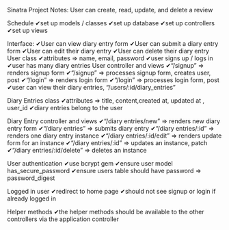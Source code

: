 Sinatra Project Notes: User can create, read, update, and delete a review

Schedule
 ✔set up models / classes
 ✔set up database
 ✔set up controllers
 ✔set up views

Interface:
 ✔User can view diary entry form
 ✔User can submit a diary entry form
 ✔User can edit their diary entry
 ✔User can delete their diary entry
User class
 ✔attributes => name, email, password 
 ✔user signs up / logs in
 ✔user has many diary entries
User controller and views
 ✔“/signup” => renders signup form
 ✔“/signup” => processes signup form, creates user, post
 ✔“/login” => renders login form
 ✔“/login” => processes login form, post
 ✔user can view their diary entries, “/users/:id/diary_entries”

Diary Entries class
 ✔attributes => title, content,created at, updated at , user_id 
 ✔diary entries belong to the user

Diary Entry controller and views
 ✔“/diary entries/new” => renders new diary entry form
 ✔“/diary entries” => submits diary entry
 ✔“/diary entries/:id” => renders one diary entry instance
 ✔“/diary entries/:id/edit” => renders update form for an instance
 ✔“/diary entries/:id” => updates an instance, patch
 ✔“/diary entries/:id/delete” => deletes an instance

User authentication
 ✔use bcrypt gem
 ✔ensure user model has_secure_password
 ✔ensure users table should have password => password_digest

Logged in user
 ✔redirect to home page
 ✔should not see signup or login if already logged in

Helper methods
 ✔the helper methods should be available to the other controllers via the application controller
